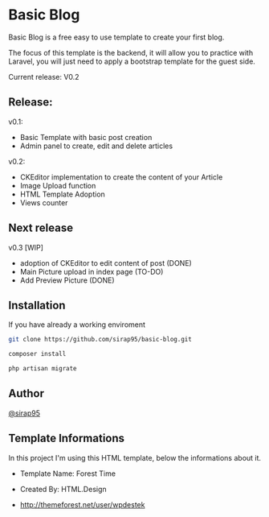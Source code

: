 # Basic Blog

Basic Blog is a free easy to use template to create your first blog.

The focus of this template is the backend, it will allow you to practice with Laravel,
you will just need to apply a bootstrap template  for the guest side.

Current release: V0.2



## Release:

v0.1:
- Basic Template with basic post creation
- Admin panel to create, edit and delete articles

v0.2:
- CKEditor implementation to create the content of your Article
- Image Upload function
- HTML Template Adoption
- Views counter

## Next release

v0.3 [WIP]
- adoption of CKEditor to edit content of post (DONE)
- Main Picture upload in index page (TO-DO)
- Add Preview Picture (DONE)

## Installation
If you have already a working enviroment

```bash
git clone https://github.com/sirap95/basic-blog.git

composer install

php artisan migrate

```

## Author
[@sirap95](https://www.github.com/sirap95)

## Template Informations
In this project I'm using this HTML template, below the informations about it.

- Template Name: Forest Time

- Created By: HTML.Design

- http://themeforest.net/user/wpdestek
